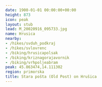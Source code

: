 ```yaml
---
date: 1900-01-01 00:00:00+00:00
height: 873
icon: peak
layout: stub
lead: M_20020916_095733.jpg
name: Hrusica
nearby:
- /hikes/svduh_podkraj
- /hikes/svlovrenc
- /biking/hrusicapolsak
- /biking/kriznagorajavornik
- /biking/vrhpoljeabram
peak: 45.863474,14.111302
region: primorska
title: Stara pošta (Old Post) on Hrušica
---
```

